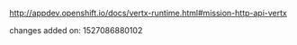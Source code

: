 http://appdev.openshift.io/docs/vertx-runtime.html#mission-http-api-vertx

 
 changes added on: 1527086880102
